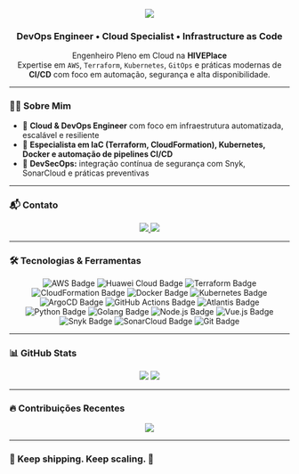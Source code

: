 <!-- Banner principal estilizado e profissional -->
<p align="center">
  <img src="https://capsule-render.vercel.app/api?type=waving&color=7B42BC&height=180&section=header&text=MARK%20DAVIS%20JÚNIOR&fontSize=35&fontColor=ffffff&animation=fadeIn" />
</p>

<h3 align="center">DevOps Engineer • Cloud Specialist • Infrastructure as Code</h3>

<p align="center">
  Engenheiro Pleno em Cloud na <strong>HIVEPlace</strong><br/>
  Expertise em <code>AWS</code>, <code>Terraform</code>, <code>Kubernetes</code>, <code>GitOps</code> e práticas modernas de <strong>CI/CD</strong> com foco em automação, segurança e alta disponibilidade.
</p>

---

### 👨‍💻 Sobre Mim

- 🚀 **Cloud & DevOps Engineer** com foco em infraestrutura automatizada, escalável e resiliente
- 🔧 **Especialista em IaC (Terraform, CloudFormation), Kubernetes, Docker e automação de pipelines CI/CD**
- 🔐 **DevSecOps:** integração contínua de segurança com Snyk, SonarCloud e práticas preventivas

---

### 📬 Contato

<p align="center">
  <a href="https://linkedin.com/in/mark-davis-junior" target="_blank">
    <img src="https://img.shields.io/badge/LinkedIn-0A66C2?style=flat-square&logo=linkedin&logoColor=white" />
  </a>
  <a href="mailto:markdavisjr01@gmail.com" target="_blank">
    <img src="https://img.shields.io/badge/Gmail-D14836?style=flat-square&logo=gmail&logoColor=white" />
  </a>
</p>

---

### 🛠️ Tecnologias & Ferramentas

<p align="center">
  <!-- Cloud -->
  <img src="https://img.shields.io/badge/AWS-232F3E?style=flat-square&logo=amazonaws&logoColor=white" alt="AWS Badge" />
  <img src="https://img.shields.io/badge/Huawei%20Cloud-FF0000?style=flat-square&logo=huawei&logoColor=white" alt="Huawei Cloud Badge" />

  <!-- IaC -->
  <img src="https://img.shields.io/badge/Terraform-7B42BC?style=flat-square&logo=terraform&logoColor=white" alt="Terraform Badge" />
  <img src="https://img.shields.io/badge/CloudFormation-FF4F8B?style=flat-square&logo=aws&logoColor=white" alt="CloudFormation Badge" />

  <!-- Containers & Orquestração -->
  <img src="https://img.shields.io/badge/Docker-2496ED?style=flat-square&logo=docker&logoColor=white" alt="Docker Badge" />
  <img src="https://img.shields.io/badge/Kubernetes-326CE5?style=flat-square&logo=kubernetes&logoColor=white" alt="Kubernetes Badge" />
  <img src="https://img.shields.io/badge/ArgoCD-EF7B4D?style=flat-square&logo=argo&logoColor=white" alt="ArgoCD Badge" />

  <!-- CI/CD -->
  <img src="https://img.shields.io/badge/GitHub%20Actions-2088FF?style=flat-square&logo=github-actions&logoColor=white" alt="GitHub Actions Badge" />
  <img src="https://img.shields.io/badge/Atlantis-000000?style=flat-square&logo=terraform&logoColor=white" alt="Atlantis Badge" />

  <!-- Linguagens -->
  <img src="https://img.shields.io/badge/Python-3776AB?style=flat-square&logo=python&logoColor=white" alt="Python Badge" />
  <img src="https://img.shields.io/badge/Golang-00ADD8?style=flat-square&logo=go&logoColor=white" alt="Golang Badge" />
  <img src="https://img.shields.io/badge/Node.js-339933?style=flat-square&logo=node.js&logoColor=white" alt="Node.js Badge" />
  <img src="https://img.shields.io/badge/Vue.js-4FC08D?style=flat-square&logo=vue.js&logoColor=white" alt="Vue.js Badge" />

  <!-- Segurança -->
  <img src="https://img.shields.io/badge/Snyk-4C0A7B?style=flat-square&logo=snyk&logoColor=white" alt="Snyk Badge" />
  <img src="https://img.shields.io/badge/SonarCloud-F3702A?style=flat-square&logo=sonarcloud&logoColor=white" alt="SonarCloud Badge" />

  <!-- Versionamento -->
  <img src="https://img.shields.io/badge/Git-F05032?style=flat-square&logo=git&logoColor=white" alt="Git Badge" />
</p>

---

### 📊 GitHub Stats

<p align="center">
  <img src="https://github-readme-stats.vercel.app/api?username=markdavishive&show_icons=true&theme=gruvbox&hide_border=true&count_private=true" />
  <img src="https://github-readme-stats.vercel.app/api/top-langs/?username=markdavishive&layout=compact&theme=gruvbox&hide_border=true" />
</p>

---

### 🔥 Contribuições Recentes

<p align="center">
  <img src="https://github-readme-streak-stats.herokuapp.com/?user=markdavishive&theme=gruvbox&hide_border=true" />
</p>

---

### 🧠 Keep shipping. Keep scaling. 🚀
